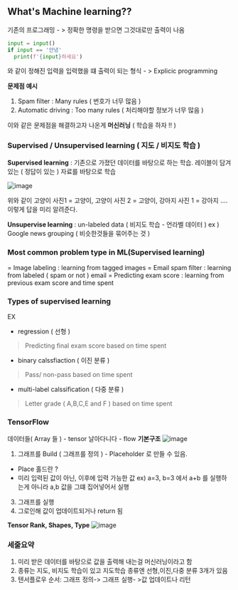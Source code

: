 ## What's Machine learning??

기존의 프로그래밍 - > 정확한 명령을 받으면 그것대로만 출력이 나옴

```python
input = input()
if input == '안녕'
  print(f'{input}하세요')
```
와 같이 정해진 입력을 입력했을 떄 출력이 되는 형식 - >  Explicic programming

**문제점 예시**
1. Spam filter : Many rules ( 번호가 너무 많음 )
2. Automatic driving : Too many rules ( 처리해야할 정보가 너무 많음 )

이와 같은 문제점을 해결하고자 나온게 **머신러닝** ( 학습을 하자 !! )

### Supervised / Unsupervised learning ( 지도 / 비지도 학습 )

**Supervised learning** :  기존으로 가졌던 데이터를 바탕으로 하는 학습. 레이블이 담겨있는 ( 정답이 있는 ) 자료를 바탕으로 학습

![image](https://user-images.githubusercontent.com/82213429/136028234-ccbfca2c-34ea-4aa8-8eaf-97fb931e10c7.png)

위와 같이 고양이 사진1 = 고양이, 고양이 사진 2 = 고양이, 강아지 사진 1 = 강아지 .... 이렇게 답을 미리 알려준다.

**Unsupervise learning** : un-labeled data ( 비지도 학습 - 언라벨 데이터 )
ex ) Google news grouping ( 비슷한것들을 묶어주는 것 )

### Most common problem type in ML(Supervised learning)
= Image labeling : learning from tagged images
= Email spam filter : learning from labeled ( spam or not ) email
= Predicting exam score : learning from previous exam score and time spent


### Types of supervised learning
EX 
+ regression ( 선형 )
 >  Predicting final exam score based on time spent
+ binary calssfiaction ( 이진 분류 )
 >  Pass/ non-pass based on time spent
+ multi-label calssification ( 다중 분류 )
 >  Letter grade ( A,B,C,E and F ) based on time spent

### TensorFlow

데이터들( Array 들 ) - tensor
날아다니다 - flow
**기본구조**
![image](https://user-images.githubusercontent.com/82213429/136031607-29936741-acc7-424c-ab99-c53a97f9dc7b.png)

1. 그래프를 Build ( 그래프를 정의 ) - Placeholder 로 만들 수 있음.
+ Place 홀드란 ?
+ 미리 입력된 값이 아닌, 이후에 입력 가능한 값 ex) a=3, b=3 에서 a+b 를 실행하는게 아니라 a,b 값을 그떄 집어넣어서 실행 
3. 그래프를 실행
4. 그로인해 값이 업데이트되거나 return 됨

**Tensor Rank, Shapes, Type**
![image](https://user-images.githubusercontent.com/82213429/136032362-45157d3a-665a-4f14-9612-9721f89a81a2.png)

### 세줄요약
1. 미리 받은 데이터를 바탕으로 값을 출력해 내는걸 머신러닝이라고 함
2. 종류는 지도, 비지도 학습이 있고 지도학습 종류엔 선형,이진,다중 분류 3개가 있음
3. 텐서플로우 순서: 그래프 정의-> 그래프 실행- >값 업데이트나 리턴 


